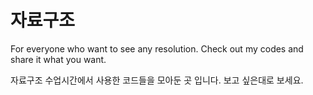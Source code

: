 # 자료구조
For everyone who want to see any resolution. Check out my codes and share it what you want.

자료구조 수업시간에서 사용한 코드들을 모아둔 곳 입니다. 보고 싶은대로 보세요.
